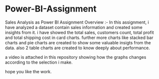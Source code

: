 # Power-BI-Assignment
Sales Analysis as Power BI Assignment
Overview :- In this assignment, i have analyzed a dataset contain sales information and created some insights from it. i have showed the total sales, customers count, total profit and total shipping cost in card charts. further more charts like stacked bar charts and pie charts are created to show some valuable insigts from the data. also 2 table charts are created to know deeply about performance.

a video is attached in this repository showing how the graphs changes according to the selection i make.

hope you like the work.
